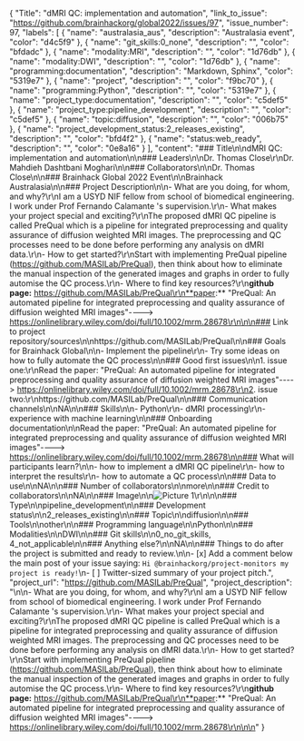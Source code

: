 {
  "Title": "dMRI QC: implementation and automation",
  "link_to_issue": "https://github.com/brainhackorg/global2022/issues/97",
  "issue_number": 97,
  "labels": [
    {
      "name": "australasia_aus",
      "description": "Australasia event",
      "color": "d4c5f9"
    },
    {
      "name": "git_skills:0_none",
      "description": "",
      "color": "bfdadc"
    },
    {
      "name": "modality:MRI",
      "description": "",
      "color": "1d76db"
    },
    {
      "name": "modality:DWI",
      "description": "",
      "color": "1d76db"
    },
    {
      "name": "programming:documentation",
      "description": "Markdown, Sphinx",
      "color": "5319e7"
    },
    {
      "name": "project",
      "description": "",
      "color": "f9bc70"
    },
    {
      "name": "programming:Python",
      "description": "",
      "color": "5319e7"
    },
    {
      "name": "project_type:documentation",
      "description": "",
      "color": "c5def5"
    },
    {
      "name": "project_type:pipeline_development",
      "description": "",
      "color": "c5def5"
    },
    {
      "name": "topic:diffusion",
      "description": "",
      "color": "006b75"
    },
    {
      "name": "project_development_status:2_releases_existing",
      "description": "",
      "color": "bfd4f2"
    },
    {
      "name": "status:web_ready",
      "description": "",
      "color": "0e8a16"
    }
  ],
  "content": "### Title\n\ndMRI QC: implementation and automation\n\n### Leaders\n\nDr. Thomas Close\r\nDr. Mahdieh Dashtbani Moghari\n\n### Collaborators\n\nDr. Thomas Close\n\n### Brainhack Global 2022 Event\n\nBrainhack Australasia\n\n### Project Description\n\n- What are you doing, for whom, and why?\r\nI am a USYD NIF fellow from school of biomedical engineering. I work under Prof Fernando Calamante 's supervision.\r\n- What makes your project special and exciting?\r\nThe proposed dMRI QC pipeline is called PreQual which is a pipeline for integrated preprocessing and quality assurance of diffusion weighted MRI images. The preprocessing and QC processes need to be done before performing any analysis on dMRI data.\r\n- How to get started?\r\nStart with implementing PreQual pipeline (https://github.com/MASILab/PreQual), then think about how to eliminate the manual inspection of the generated images and graphs in order to fully automise the QC process.\r\n- Where to find key resources?\r\n**github page:** https://github.com/MASILab/PreQual\r\n**paper:** \"PreQual: An automated pipeline for integrated preprocessing and quality assurance of diffusion weighted MRI images\"----> https://onlinelibrary.wiley.com/doi/full/10.1002/mrm.28678\r\n\n\n### Link to project repository/sources\n\nhttps://github.com/MASILab/PreQual\n\n### Goals for Brainhack Global\n\n- Implement the pipeline\r\n- Try some ideas on how to fully automate the QC process\n\n### Good first issues\n\n1. issue one:\r\nRead the paper: \"PreQual: An automated pipeline for integrated preprocessing and quality assurance of diffusion weighted MRI images\"----> https://onlinelibrary.wiley.com/doi/full/10.1002/mrm.28678\r\n2. issue two:\r\nhttps://github.com/MASILab/PreQual\n\n### Communication channels\n\nNA\n\n### Skills\n\n- Python\r\n- dMRI processing\r\n- experience with machine learning\n\n### Onboarding documentation\n\nRead the paper: \"PreQual: An automated pipeline for integrated preprocessing and quality assurance of diffusion weighted MRI images\"----> https://onlinelibrary.wiley.com/doi/full/10.1002/mrm.28678\n\n### What will participants learn?\n\n- how to implement a dMRI QC pipeline\r\n- how to interpret the results\r\n- how to automate a QC process\n\n### Data to use\n\nNA\n\n### Number of collaborators\n\nmore\n\n### Credit to collaborators\n\nNA\n\n### Image\n\n![Picture 1](https://user-images.githubusercontent.com/104401407/203446034-3f37f1cc-f648-4854-b0cf-48bdb1e5843e.png)\r\n\n\n### Type\n\npipeline_development\n\n### Development status\n\n2_releases_existing\n\n### Topic\n\ndiffusion\n\n### Tools\n\nother\n\n### Programming language\n\nPython\n\n### Modalities\n\nDWI\n\n### Git skills\n\n0_no_git_skills, 4_not_applicable\n\n### Anything else?\n\nNA\n\n### Things to do after the project is submitted and ready to review.\n\n- [x] Add a comment below the main post of your issue saying: `Hi @brainhackorg/project-monitors my project is ready!`\n- [ ] Twitter-sized summary of your project pitch.",
  "project_url": "https://github.com/MASILab/PreQual",
  "project_description": "\n\n- What are you doing, for whom, and why?\r\nI am a USYD NIF fellow from school of biomedical engineering. I work under Prof Fernando Calamante 's supervision.\r\n- What makes your project special and exciting?\r\nThe proposed dMRI QC pipeline is called PreQual which is a pipeline for integrated preprocessing and quality assurance of diffusion weighted MRI images. The preprocessing and QC processes need to be done before performing any analysis on dMRI data.\r\n- How to get started?\r\nStart with implementing PreQual pipeline (https://github.com/MASILab/PreQual), then think about how to eliminate the manual inspection of the generated images and graphs in order to fully automise the QC process.\r\n- Where to find key resources?\r\n**github page:** https://github.com/MASILab/PreQual\r\n**paper:** \"PreQual: An automated pipeline for integrated preprocessing and quality assurance of diffusion weighted MRI images\"----> https://onlinelibrary.wiley.com/doi/full/10.1002/mrm.28678\r\n\n\n"
}